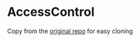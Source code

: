 # AccessControl
Copy from the [original repo](https://www.thewoodcraft.org/pub/wiki/accesscontrol.git/) for easy cloning
